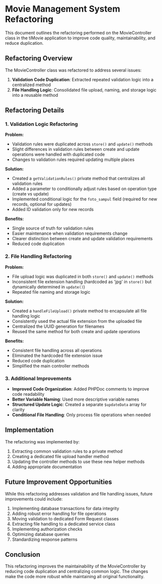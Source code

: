 # Movie Management System Refactoring

This document outlines the refactoring performed on the MovieController class in the tiMovie application to improve code quality, maintainability, and reduce duplication.

## Refactoring Overview

The MovieController class was refactored to address several issues:

1. **Validation Code Duplication**: Extracted repeated validation logic into a centralized method
2. **File Handling Logic**: Consolidated file upload, naming, and storage logic into a reusable method

## Refactoring Details

### 1. Validation Logic Refactoring

**Problem:**
- Validation rules were duplicated across `store()` and `update()` methods
- Slight differences in validation rules between create and update operations were handled with duplicated code
- Changes to validation rules required updating multiple places

**Solution:**
- Created a `getValidationRules()` private method that centralizes all validation rules
- Added a parameter to conditionally adjust rules based on operation type (create vs update)
- Implemented conditional logic for the `foto_sampul` field (required for new records, optional for updates)
- Added ID validation only for new records

**Benefits:**
- Single source of truth for validation rules
- Easier maintenance when validation requirements change
- Clearer distinction between create and update validation requirements
- Reduced code duplication

### 2. File Handling Refactoring

**Problem:**
- File upload logic was duplicated in both `store()` and `update()` methods
- Inconsistent file extension handling (hardcoded as 'jpg' in `store()` but dynamically determined in `update()`)
- Repeated file naming and storage logic

**Solution:**
- Created a `handleFileUpload()` private method to encapsulate all file handling logic
- Consistently used the actual file extension from the uploaded file
- Centralized the UUID generation for filenames
- Reused the same method for both create and update operations

**Benefits:**
- Consistent file handling across all operations
- Eliminated the hardcoded file extension issue
- Reduced code duplication
- Simplified the main controller methods

### 3. Additional Improvements

- **Improved Code Organization**: Added PHPDoc comments to improve code readability
- **Better Variable Naming**: Used more descriptive variable names
- **Structured Update Logic**: Created a separate `$updateData` array for clarity
- **Conditional File Handling**: Only process file operations when needed

## Implementation

The refactoring was implemented by:

1. Extracting common validation rules to a private method
2. Creating a dedicated file upload handler method
3. Updating the controller methods to use these new helper methods
4. Adding appropriate documentation

## Future Improvement Opportunities

While this refactoring addresses validation and file handling issues, future improvements could include:

1. Implementing database transactions for data integrity
2. Adding robust error handling for file operations
3. Moving validation to dedicated Form Request classes
4. Extracting file handling to a dedicated service class
5. Implementing authorization checks
6. Optimizing database queries
7. Standardizing response patterns

## Conclusion

This refactoring improves the maintainability of the MovieController by reducing code duplication and centralizing common logic. The changes make the code more robust while maintaining all original functionality.
